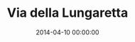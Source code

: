 --- 
layout: entry
title: Via della Lungaretta
location: Rome, Italy
date_taken: April 2014
camera: Leica M9
lens: Leitz Summilux 35mm f/1.4
image: GRS-20140407-164421
date: 2014-04-10 00:00:00
category: notebook
excerpt:
tags: [bw, group, women, men, 40 to 60, walking, street, expression, box-woman, overweight]
---